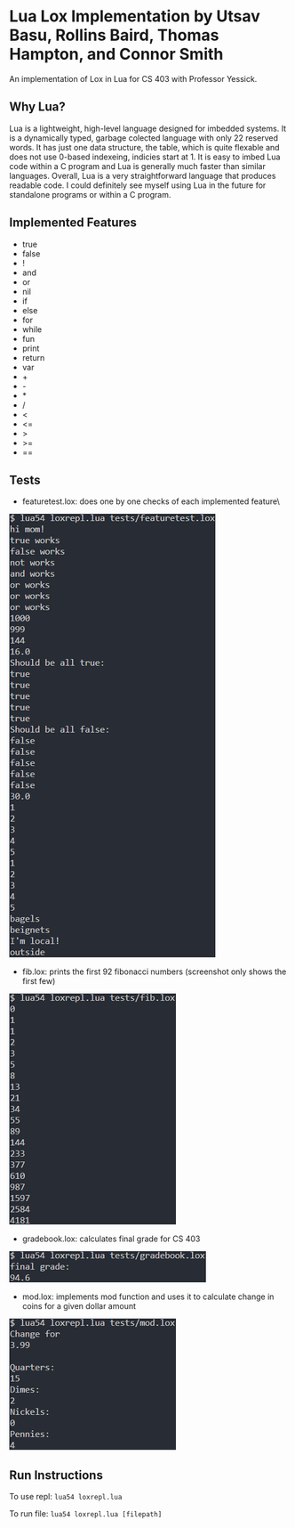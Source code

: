 # Lua Lox Implementation by Utsav Basu, Rollins Baird, Thomas Hampton, and Connor Smith

An implementation of Lox in Lua for CS 403 with Professor Yessick.

## Why Lua?

Lua is a lightweight, high-level language designed for imbedded systems. It is a dynamically typed, garbage colected language with only 22 reserved words. It has just one data structure, the table, which is quite flexable and does not use 0-based indexeing, indicies start at 1. It is easy to imbed Lua code within a C program and Lua is generally much faster than similar languages. Overall, Lua is a very straightforward language that produces readable code. I could definitely see myself using Lua in the future for standalone programs or within a C program.

## Implemented Features

- true
- false
- !
- and
- or
- nil
- if
- else
- for
- while
- fun
- print
- return
- var
- \+
- \-
- \*
- /
- <
- <=
- \>
- \>=
- ==

## Tests

- featuretest.lox: does one by one checks of each implemented feature\

![Output for featuretest.lox](tests\output\featuretests.png "All feature tests pass")

- fib.lox: prints the first 92 fibonacci numbers (screenshot only shows the first few)

![Output for fib.lox](tests\output\fibnumbers.png "The first few of 92 fibonacci numbers")

- gradebook.lox: calculates final grade for CS 403

![Output for gradebook.lox](tests\output\finalgrade.png "Print out of calculated grade")

- mod.lox: implements mod function and uses it to calculate change in coins for a given dollar amount

![Output for mod.lox](tests\output\change.png "Change for $3.99 displayed")

## Run Instructions

To use repl: ```lua54 loxrepl.lua```

To run file: ```lua54 loxrepl.lua [filepath]```
